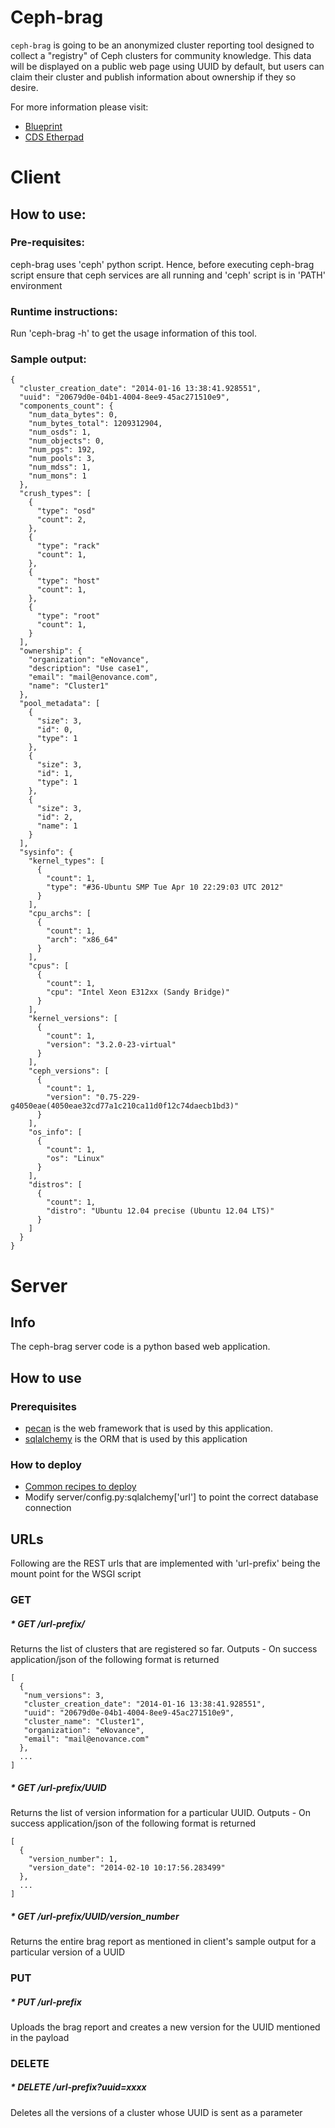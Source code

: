 # Ceph-brag

`ceph-brag` is going to be an anonymized cluster reporting tool designed to collect a "registry" of Ceph clusters for community knowledge.
This data will be displayed on a public web page using UUID by default, but users can claim their cluster and publish information about ownership if they so desire.

For more information please visit:

* [Blueprint](http://wiki.ceph.com/Planning/Blueprints/Firefly/Ceph-Brag)
* [CDS Etherpad](http://pad.ceph.com/p/cdsfirefly-ceph-brag)

# Client

## How to use:

### Pre-requisites:
ceph-brag uses 'ceph' python script. Hence, before executing ceph-brag script ensure that ceph services are all running and 'ceph' script is in 'PATH' environment

### Runtime instructions:
Run 'ceph-brag -h' to get the usage information of this tool.

### Sample output:

    {
      "cluster_creation_date": "2014-01-16 13:38:41.928551",
      "uuid": "20679d0e-04b1-4004-8ee9-45ac271510e9",
      "components_count": {
        "num_data_bytes": 0,
        "num_bytes_total": 1209312904,
        "num_osds": 1,
        "num_objects": 0,
        "num_pgs": 192,
        "num_pools": 3,
        "num_mdss": 1,
        "num_mons": 1
      },
      "crush_types": [
        {
          "type": "osd"
          "count": 2,
        },
        {
          "type": "rack"
          "count": 1,
        },
        {
          "type": "host"
          "count": 1,
        },
        {
          "type": "root"
          "count": 1,
        }
      ],
      "ownership": {
        "organization": "eNovance",
        "description": "Use case1",
        "email": "mail@enovance.com",
        "name": "Cluster1"
      },
      "pool_metadata": [
        {
          "size": 3,
          "id": 0,
          "type": 1
        },
        {
          "size": 3,
          "id": 1,
          "type": 1
        },
        {
          "size": 3,
          "id": 2,
          "name": 1
        }
      ],
      "sysinfo": {
        "kernel_types": [
          {
            "count": 1,
            "type": "#36-Ubuntu SMP Tue Apr 10 22:29:03 UTC 2012"
          }
        ],
        "cpu_archs": [
          {
            "count": 1,
            "arch": "x86_64"
          }
        ],
        "cpus": [
          {
            "count": 1,
            "cpu": "Intel Xeon E312xx (Sandy Bridge)"
          }
        ],
        "kernel_versions": [
          {
            "count": 1,
            "version": "3.2.0-23-virtual"
          }
        ],
        "ceph_versions": [
          {
            "count": 1,
            "version": "0.75-229-g4050eae(4050eae32cd77a1c210ca11d0f12c74daecb1bd3)"
          }
        ],
        "os_info": [
          {
            "count": 1,
            "os": "Linux"
          }
        ],
        "distros": [
          {
            "count": 1,
            "distro": "Ubuntu 12.04 precise (Ubuntu 12.04 LTS)"
          }
        ]
      }
    }


# Server

## Info
The ceph-brag server code is a python based web application.

## How to use

### Prerequisites
* [pecan](http://pecanpy.org) is the web framework that is used by this application.
* [sqlalchemy](www.sqlalchemy.org) is the ORM that is used by this application

### How to deploy
* [Common recipes to deploy](http://pecan.readthedocs.org/en/latest/deployment.html#common-recipes)
* Modify server/config.py:sqlalchemy['url'] to point the correct database connection

## URLs
Following are the REST urls that are implemented with 'url-prefix' being the mount point for the WSGI script

### GET

##### * GET /url-prefix/
Returns the list of clusters that are registered so far.
Outputs - On success application/json of the following format is returned

    [
      {
       "num_versions": 3,
       "cluster_creation_date": "2014-01-16 13:38:41.928551",
       "uuid": "20679d0e-04b1-4004-8ee9-45ac271510e9",
       "cluster_name": "Cluster1",
       "organization": "eNovance",
       "email": "mail@enovance.com"
      },
      ...
    ]

##### * GET /url-prefix/UUID
Returns the list of version information for a particular UUID.
Outputs - On success application/json of the following format is returned

    [
      {
        "version_number": 1,
        "version_date": "2014-02-10 10:17:56.283499"
      },
      ...
    ]

##### * GET /url-prefix/UUID/version\_number
Returns the entire brag report as mentioned in client's sample output for a particular version of a UUID

### PUT

##### * PUT /url-prefix
Uploads the brag report and creates a new version for the UUID mentioned in the payload

### DELETE

##### * DELETE /url-prefix?uuid=xxxx
Deletes all the versions of a cluster whose UUID is sent as a parameter


